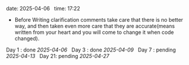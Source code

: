 date: 2025-04-06  
time: 17:22  

- Before Writing clarification comments take care that there is no better way, and then taken even more care that they are accurate(means written from your heart and you will come to change it when code changed).

Day 1 : done *2025-04-06*  
Day 3 : done *2025-04-09*  
Day 7 : pending *2025-04-13*  
Day 21: pending *2025-04-27*